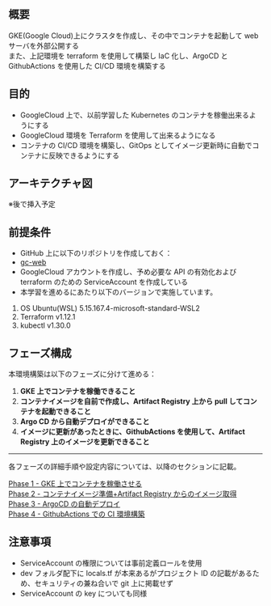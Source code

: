 ## 概要

GKE(Google Cloud)上にクラスタを作成し、その中でコンテナを起動して web サーバを外部公開する  
また、上記環境を terraform を使用して構築し IaC 化し、ArgoCD と GithubActions を使用した CI/CD 環境を構築する

## 目的

- GoogleCloud 上で、以前学習した Kubernetes のコンテナを稼働出来るようにする
- GoogleCloud 環境を Terraform を使用して出来るようになる
- コンテナの CI/CD 環境を構築し、GitOps としてイメージ更新時に自動でコンテナに反映できるようにする

## アーキテクチャ図

※後で挿入予定

## 前提条件

- GitHub 上に以下のリポジトリを作成しておく：
- [gc-web](https://github.com/Karasu1t/gc_web)
- GoogleCloud アカウントを作成し、予め必要な API の有効化および terraform のための ServiceAccount を作成している
- 本学習を進めるにあたり以下のバージョンで実施しています。

1. OS Ubuntu(WSL) 5.15.167.4-microsoft-standard-WSL2
2. Terraform v1.12.1
3. kubectl v1.30.0

## フェーズ構成

本環境構築は以下のフェーズに分けて進める：

1. **GKE 上でコンテナを稼働できること**
2. **コンテナイメージを自前で作成し、Artifact Registry 上から pull してコンテナを起動できること**
3. **Argo CD から自動デプロイができること**
4. **イメージに更新があったときに、GithubActions を使用して、Artifact Registry 上のイメージを更新できること**

---

各フェーズの詳細手順や設定内容については、以降のセクションに記載。

[Phase 1 - GKE 上でコンテナを稼働させる](https://github.com/Karasu1t/gc_web/blob/main/Phase1.md)  
[Phase 2 - コンテナイメージ準備+Artifact Registry からのイメージ取得](https://github.com/Karasu1t/gc_web/blob/main/Phase2.md)  
[Phase 3 - ArgoCD の自動デプロイ](https://github.com/Karasu1t/gc_web/blob/main/Phase3.md)  
[Phase 4 - GithubActions での CI 環境構築](https://github.com/Karasu1t/gc_web/blob/main/Phase4.md)

## 注意事項

- ServiceAccount の権限については事前定義ロールを使用
- dev フォルダ配下に locals.tf が本来あるがプロジェクト ID の記載があるため、セキュリティの兼ね合いで git 上に掲載せず
- ServiceAccount の key についても同様
